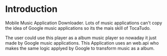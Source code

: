 # Introduction 
Mobile Music Application Downloader.
Lots of music applications can't copy the idea of Google music applications so its the mais skill of TocaTudo.

The user could use this player as a album music player so nowaday it just made by Google music applications.
This Application uses an web.api who makes the same logic applyed by Google to transform music as a album. 
